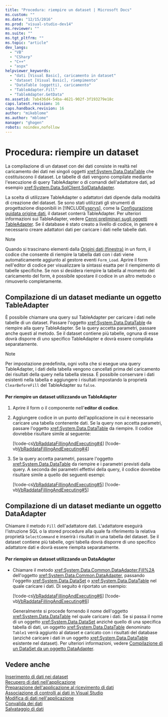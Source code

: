 ```yaml
---
title: "Procedura: riempire un dataset | Microsoft Docs"
ms.custom: ""
ms.date: "12/15/2016"
ms.prod: "visual-studio-dev14"
ms.reviewer: ""
ms.suite: ""
ms.tgt_pltfrm: ""
ms.topic: "article"
dev_langs: 
  - "VB"
  - "CSharp"
  - "C++"
  - "aspx"
helpviewer_keywords: 
  - "dati [Visual Basic], caricamento in dataset"
  - "dataset [Visual Basic], riempimento"
  - "DataTable (oggetti), caricamento"
  - "TableAdapter.Fill"
  - "TableAdapter.GetData"
ms.assetid: 7ab436d4-54ba-4621-902f-3f193279e18c
caps.latest.revision: 16
caps.handback.revision: 16
author: "mikeblome"
ms.author: "mblome"
manager: "ghogen"
robots: noindex,nofollow
---
```

# Procedura: riempire un dataset
La compilazione di un dataset con dei dati consiste in realtà nel caricamento dei dati nei singoli oggetti <xref:System.Data.DataTable> che costituiscono il dataset.  Le tabelle di dati vengono compilate mediante l'esecuzione di query TableAdapter o di comandi dell'adattatore dati, ad esempio <xref:System.Data.SqlClient.SqlDataAdapter>.  
  
 La scelta di utilizzare TableAdapter o adattatori dati dipende dalla modalità di creazione del dataset.  Se sono stati utilizzati gli strumenti di progettazione disponibili in [!INCLUDE[vsprvs](../code-quality/includes/vsprvs_md.md)], come la [Configurazione guidata origine dati](../data-tools/media/data-source-configuration-wizard.png), il dataset conterrà TableAdapter.  Per ulteriori informazioni sui TableAdapter, vedere [Cenni preliminari sugli oggetti TableAdapter](../data-tools/tableadapter-overview.md).  Se il database è stato creato a livello di codice, in genere è necessario creare adattatori dati per caricare i dati nelle tabelle dati.  
  
> [!NOTE]
>  Quando si trascinano elementi dalla [Origini dati \(finestra\)](../Topic/Data%20Sources%20Window.md) in un form, il codice che consente di riempire la tabella dati con i dati viene automaticamente aggiunto al gestore eventi `Form_Load`.  Aprire il form nell'editor di codice per visualizzare la sintassi esatta per il riempimento di tabelle specifiche.  Se non si desidera riempire la tabella al momento del caricamento del form, è possibile spostare il codice in un altro metodo o rimuoverlo completamente.  
  
## Compilazione di un dataset mediante un oggetto TableAdapter  
 È possibile chiamare una query sul TableAdapter per caricare i dati nelle tabelle di un dataset.  Passare l'oggetto <xref:System.Data.DataTable> da riempire alla query TableAdapter.  Se la query accetta parametri, passare anche questi al metodo.  Se il dataset contiene più tabelle, ognuna di esse dovrà disporre di uno specifico TableAdapter e dovrà essere compilata separatamente.  
  
> [!NOTE]
>  Per impostazione predefinita, ogni volta che si esegue una query TableAdapter, i dati della tabella vengono cancellati prima del caricamento dei risultati della query nella tabella stessa.  È possibile conservare i dati esistenti nella tabella e aggiungere i risultati impostando la proprietà `ClearBeforeFill` del TableAdapter su `false`.  
  
#### Per riempire un dataset utilizzando un TableAdapter  
  
1.  Aprire il form o il componente nell'**editor di codice**.  
  
2.  Aggiungere codice in un punto dell'applicazione in cui è necessario caricare una tabella contenente dati.  Se la query non accetta parametri, passare l'oggetto <xref:System.Data.DataTable> da riempire.  Il codice dovrebbe risultare simile al seguente:  
  
     [!code-cs[VbRaddataFillingAndExecuting#4](../data-tools/codesnippet/CSharp/how-to-fill-a-dataset-with-data_1.cs)]
     [!code-vb[VbRaddataFillingAndExecuting#4](../data-tools/codesnippet/VisualBasic/how-to-fill-a-dataset-with-data_1.vb)]  
  
3.  Se la query accetta parametri, passare l'oggetto <xref:System.Data.DataTable> da riempire e i parametri previsti dalla query.  A seconda dei parametri effettivi della query, il codice dovrebbe risultare simile a quello dei seguenti esempi:  
  
     [!code-cs[VbRaddataFillingAndExecuting#5](../data-tools/codesnippet/CSharp/how-to-fill-a-dataset-with-data_2.cs)]
     [!code-vb[VbRaddataFillingAndExecuting#5](../data-tools/codesnippet/VisualBasic/how-to-fill-a-dataset-with-data_2.vb)]  
  
## Compilazione di un dataset mediante un oggetto DataAdapter  
 Chiamare il metodo `Fill` dell'adattatore dati.  L'adattatore eseguirà l'istruzione SQL o la stored procedure alla quale fa riferimento la relativa proprietà `SelectCommand` e inserirà i risultati in una tabella del dataset.  Se il dataset contiene più tabelle, ogni tabella dovrà disporre di uno specifico adattatore dati e dovrà essere riempita separatamente.  
  
#### Per riempire un dataset utilizzando un DataAdapter  
  
-   Chiamare il metodo <xref:System.Data.Common.DataAdapter.Fill%2A> dell'oggetto <xref:System.Data.Common.DataAdapter>, passando l'oggetto <xref:System.Data.DataSet> o <xref:System.Data.DataTable> nel quale caricare i dati.  Di seguito è riportato un esempio:  
  
     [!code-cs[VbRaddataFillingAndExecuting#6](../data-tools/codesnippet/CSharp/how-to-fill-a-dataset-with-data_3.cs)]
     [!code-vb[VbRaddataFillingAndExecuting#6](../data-tools/codesnippet/VisualBasic/how-to-fill-a-dataset-with-data_3.vb)]  
  
     Generalmente si procede fornendo il nome dell'oggetto <xref:System.Data.DataTable> nel quale caricare i dati.  Se si passa il nome di un oggetto <xref:System.Data.DataSet> anziché quello di una specifica tabella di dati, un oggetto <xref:System.Data.DataTable> denominato `Table1` verrà aggiunto al dataset e caricato con i risultati del database \(anziché caricare i dati in un oggetto <xref:System.Data.DataTable> esistente nel dataset\).  Per ulteriori informazioni, vedere [Compilazione di un DataSet da un oggetto DataAdapter](../Topic/Populating%20a%20DataSet%20from%20a%20DataAdapter.md).  
  
## Vedere anche  
 [Inserimento di dati nei dataset](../data-tools/fill-datasets-by-using-tableadapters.md)   
 [Recupero di dati nell'applicazione](../data-tools/fetching-data-into-your-application.md)   
 [Preparazione dell'applicazione al ricevimento di dati](../Topic/Preparing%20Your%20Application%20to%20Receive%20Data.md)   
 [Associazione di controlli ai dati in Visual Studio](../data-tools/bind-controls-to-data-in-visual-studio.md)   
 [Modifica di dati nell'applicazione](../data-tools/editing-data-in-your-application.md)   
 [Convalida dei dati](../Topic/Validating%20Data.md)   
 [Salvataggio di dati](../data-tools/saving-data.md)